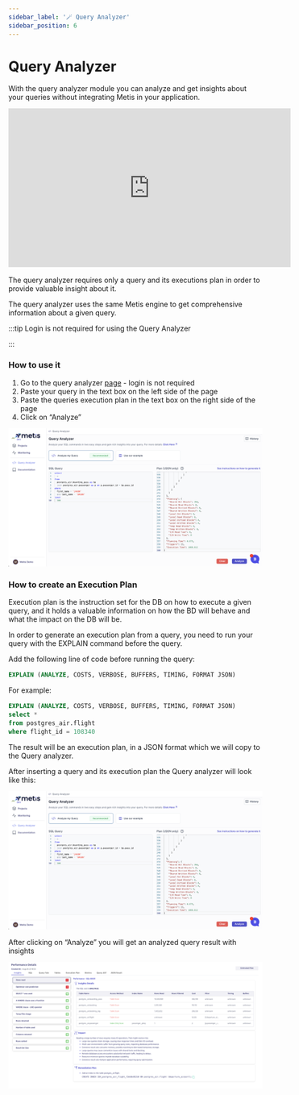 ```yaml
---
sidebar_label: '🪄 Query Analyzer'
sidebar_position: 6
---
```


# Query Analyzer

With the query analyzer module you can analyze and get insights about your queries without integrating Metis in your application.

<center>
<iframe width="560" height="315" src="https://www.youtube.com/embed/zd6mDCGZxkk?si=Xkg5_hMp1iIDFgKX" title="YouTube video player" frameborder="0" allow="accelerometer; autoplay; clipboard-write; encrypted-media; gyroscope; picture-in-picture; web-share" allowfullscreen></iframe>
</center>

The query analyzer requires only a query and its executions plan in order to provide valuable insight about it.

The query analyzer uses the same Metis engine to get comprehensive information about a given query.

:::tip
Login is not required for using the Query Analyzer

:::

### How to use it

1. Go to the query analyzer [page](https://demo.metisdata.io/query-analysis) - login is not required
2. Paste your query in the text box on the left side of the page
3. Paste the queries execution plan in the text box on the right side of the page
4. Click on “Analyze”

![“Analyze”](Query%20analyzer/analyzer_full.png)

### How to create an Execution Plan

Execution plan is the instruction set for the DB on how to execute a given query, and it holds a valuable information on how the BD will behave and what the impact on the DB will be.

In order to generate an execution plan from a query, you need to run your query with the EXPLAIN command before the query.

Add the following line of code before running the query:

```sql
EXPLAIN (ANALYZE, COSTS, VERBOSE, BUFFERS, TIMING, FORMAT JSON)
```

For example:

```sql
EXPLAIN (ANALYZE, COSTS, VERBOSE, BUFFERS, TIMING, FORMAT JSON)
select *
from postgres_air.flight
where flight_id = 108340
```

The result will be an execution plan, in a JSON format which we will copy to the Query analyzer.

After inserting a query and its execution plan the Query analyzer will look like this:

![“Analyze”](Query%20analyzer/analyzer_full.png)

After clicking on “Analyze” you will get an analyzed query result with insights

![Screenshot 2023-08-29 at 18.53.27.png](Query%20analyzer/Screenshot_2023-08-29_at_18.53.27.png)
